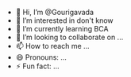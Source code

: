 - 👋 Hi, I’m @Gourigavada
- 👀 I’m interested in don't know
- 🌱 I’m currently learning BCA
- 💞️ I’m looking to collaborate on ...
- 📫 How to reach me ...
- 😄 Pronouns: ...
- ⚡ Fun fact: ...

<!---
Gourigavada/Gourigavada is a ✨ special ✨ repository because its `README.md` (this file) appears on your GitHub profile.
You can click the Preview link to take a look at your changes.
--->
